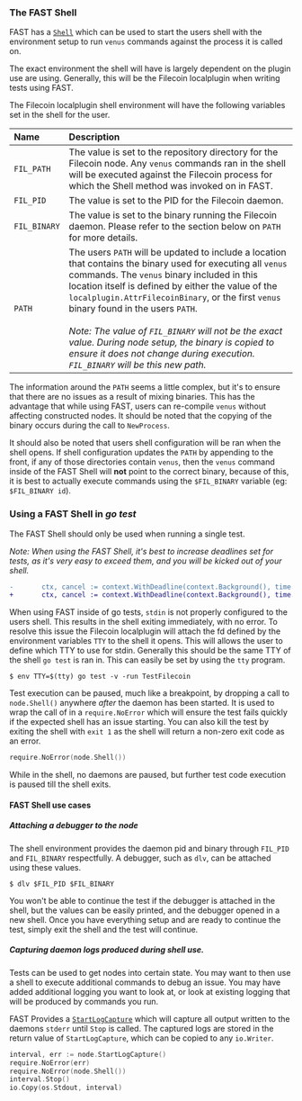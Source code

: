 ### The FAST Shell

FAST has a [`Shell`](https://godoc.org/github.com/filecoin-project/venus/tools/fast#Filecoin.Shell) which can be used to start the users shell with the environment setup to run `venus` commands against the process it is called on.

The exact environment the shell will have is largely dependent on the plugin use are using.
Generally, this will be the Filecoin localplugin when writing tests using FAST.

The Filecoin localplugin shell environment will have the following variables set in the shell for the user.

| Name  | Description |
|:---|:---|
| `FIL_PATH` |  The value is set to the repository directory for the Filecoin node. Any `venus` commands ran in the shell will be executed against the Filecoin process for which the Shell method was invoked on in FAST. |
| `FIL_PID` | The value is set to the PID for the Filecoin daemon. |
| `FIL_BINARY` | The value is set to the binary running the Filecoin daemon. Please refer to the section below on `PATH` for more details. |
| `PATH` | The users `PATH` will be updated to include a location that contains the binary used for executing all `venus` commands. The `venus` binary included in this location itself is defined by either the value of the `localplugin.AttrFilecoinBinary`, or the first `venus` binary found in the users `PATH`. <br/> <br/>_Note: The value of `FIL_BINARY` will not be the exact value. During node setup, the binary is copied to ensure it does not change during execution. `FIL_BINARY` will be this new path._ |

The information around the `PATH` seems a little complex, but it's to ensure that there are no issues as a result of mixing binaries.
This has the advantage that while using FAST, users can re-compile `venus` without affecting constructed nodes.
It should be noted that the copying of the binary occurs during the call to `NewProcess`.

It should also be noted that users shell configuration will be ran when the shell opens.
If shell configuration updates the `PATH` by appending to the front, if any of those directories contain `venus`, then the `venus` command inside of the FAST Shell will **not** point to the correct binary, because of this, it is best to actually execute commands using the `$FIL_BINARY` variable (eg: `$FIL_BINARY id`).

### Using a FAST Shell in _go test_

The FAST Shell should only be used when running a single test.

_Note: When using the FAST Shell, it's best to increase deadlines set for tests, as it's very easy to exceed them, and you will be kicked out of your shell._
```diff
-       ctx, cancel := context.WithDeadline(context.Background(), time.Now().Add(30*time.Second))
+       ctx, cancel := context.WithDeadline(context.Background(), time.Now().Add(30*time.Day))
```

When using FAST inside of go tests, `stdin` is not properly configured to the users shell.
This results in the shell exiting immediately, with no error.
To resolve this issue the Filecoin localplugin will attach the fd defined by the environment variables `TTY` to the shell it opens.
This will allows the user to define which TTY to use for stdin. Generally this should be the same TTY of the shell `go test` is ran in.
This can easily be set by using the `tty` program.

```shell
$ env TTY=$(tty) go test -v -run TestFilecoin
```

Test execution can be paused, much like a breakpoint, by dropping a call to `node.Shell()` anywhere _after_ the daemon has been started.
It is used to wrap the call of in a `require.NoError` which will ensure the test fails quickly if the expected shell has an issue starting.
You can also kill the test by exiting the shell with `exit 1` as the shell will return a non-zero exit code as an error.

```go
require.NoError(node.Shell())
```

While in the shell, no daemons are paused, but further test code execution is paused till the shell exits.

#### FAST Shell use cases

##### Attaching a debugger to the node

The shell environment provides the daemon pid and binary through `FIL_PID` and `FIL_BINARY` respectfully.
A debugger, such as `dlv`, can be attached using these values.

```shell
$ dlv $FIL_PID $FIL_BINARY
```

You won't be able to continue the test if the debugger is attached in the shell, but the values can be easily printed, and the debugger opened in a new shell.
Once you have everything setup and are ready to continue the test, simply exit the shell and the test will continue.

##### Capturing daemon logs produced during shell use.

Tests can be used to get nodes into certain state.
You may want to then use a shell to execute additional commands to debug an issue.
You may have added additional logging you want to look at, or look at existing logging that will be produced by commands you run.

FAST Provides a [`StartLogCapture`](https://godoc.org/github.com/filecoin-project/venus/tools/fast#Filecoin.StartLogCapture) which will capture all output written to the daemons `stderr` until `Stop` is called.
The captured logs are stored in the return value of `StartLogCapture`, which can be copied to any `io.Writer`.

```go
interval, err := node.StartLogCapture()
require.NoError(err)
require.NoError(node.Shell())
interval.Stop()
io.Copy(os.Stdout, interval)
```

